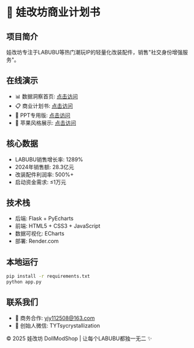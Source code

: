 # 🎯 娃改坊商业计划书

## 项目简介
娃改坊专注于LABUBU等热门潮玩IP的轻量化改装配件，销售"社交身份增强服务"。

## 在线演示
- 📊 数据洞察首页: [点击访问](/)
- 📋 商业计划书: [点击访问](/business)
- 📱 PPT专用版: [点击访问](/ppt)
- 🍎 苹果风格展示: [点击访问](/apple_style_demo.html)

## 核心数据
- LABUBU销售增长率: 1289%
- 2024年销售额: 28.3亿元
- 改装配件利润率: 500%+
- 启动资金需求: ≤1万元

## 技术栈
- 后端: Flask + PyEcharts
- 前端: HTML5 + CSS3 + JavaScript
- 数据可视化: ECharts
- 部署: Render.com

## 本地运行
```bash
pip install -r requirements.txt
python app.py
```

## 联系我们
- 📧 商务合作: yjy112508@163.com
- 📱 创始人微信: TYTsycrystallization

© 2025 娃改坊 DollModShop | 让每个LABUBU都独一无二 ✨
